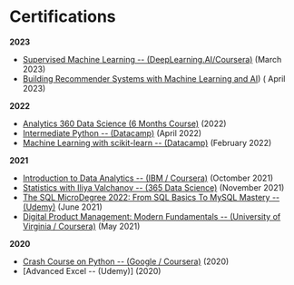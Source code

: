 # Certifications

**2023**
- [Supervised Machine Learning -- (DeepLearning.AI/Coursera)](https://www.coursera.org/account/accomplishments/verify/VT3LUJA9YLYV) (March 2023)
- [Building Recommender Systems with Machine Learning and AI](https://drive.google.com/file/d/1c7uFKnCszwIfjfRbyhHWehlc0CU0a6R9/view?usp=share_link)) ( April 2023)

**2022**
- [Analytics 360 Data Science (6 Months Course)](https://drive.google.com/file/d/100293HTxJ-csHif6SROxrL-3Vw6yJ9_M/view?usp=share_link) (2022)
- [Intermediate Python -- (Datacamp)](https://www.datacamp.com/statement-of-accomplishment/course/c53d7058e8412191d167c9bd0d47632e51684420) (April 2022)
- [Machine Learning with scikit-learn -- (Datacamp)](https://www.datacamp.com/statement-of-accomplishment/course/eddc422c9465820829e8a0fcc2e2ed37f0810381) (February 2022)


**2021**
- [Introduction to Data Analytics -- (IBM / Coursera)](https://www.coursera.org/account/accomplishments/verify/RZPWMAVM89SZ) (Octomber 2021)
- [Statistics with Iliya Valchanov -- (365 Data Science)](https://learn.365datascience.com/certificates/CC-E9BD04239A/) (November 2021)
- [The SQL MicroDegree 2022: From SQL Basics To MySQL Mastery -- (Udemy)](https://www.udemy.com/certificate/UC-790ec35a-d151-4e9e-8f90-37f7053c7fe5/) (June 2021)
- [Digital Product Management: Modern Fundamentals -- (University of Virginia / Coursera)](https://www.coursera.org/account/accomplishments/verify/JYM5WKTPH8YC) (May 2021)

**2020**
- [Crash Course on Python -- (Google / Coursera)](https://www.coursera.org/account/accomplishments/verify/MPBK4E7VZMG6) (2020)
- [Advanced Excel -- (Udemy)] (2020)
